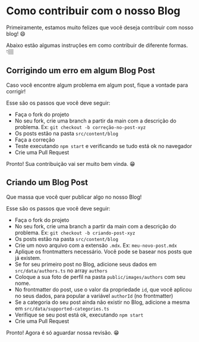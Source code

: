 # Como contribuir com o nosso Blog

Primeiramente, estamos muito felizes que você deseja contribuir com nosso blog! 😄

Abaixo estão algumas instruções em como contribuir de diferente formas. 👇🏽

## Corrigindo um erro em algum Blog Post

Caso você encontre algum problema em algum post, fique a vontade para corrigir!

Esse são os passos que você deve seguir:

- Faça o fork do projeto
- No seu fork, crie uma branch a partir da main com a descrição do problema. Ex: `git checkout -b correção-no-post-xyz`
- Os posts estão na pasta `src/content/blog`
- Faça a correção
- Teste executando `npm start` e verificando se tudo está ok no navegador
- Crie uma Pull Request

Pronto! Sua contribuição vai ser muito bem vinda. 😁

## Criando um Blog Post

Que massa que você quer publicar algo no nosso Blog!

Esse são os passos que você deve seguir:

- Faça o fork do projeto
- No seu fork, crie uma branch a partir da main com a descrição do problema. Ex: `git checkout -b criando-post-xyz`
- Os posts estão na pasta `src/content/blog`
- Crie um novo arquivo com a extensão `.mdx`. Ex: `meu-novo-post.mdx`
- Aplique os frontmatters necessário. Você pode se basear nos posts que já existem.
- Se for seu primeiro post no Blog, adicione seus dados em `src/data/authors.ts` no array `authors`
- Coloque a sua foto de perfil na pasta `public/images/authors` com seu nome.
- No frontmatter do post, use o valor da propriedade `id`, que você aplicou no seus dados, para popular a variável `authorId` (no frontmatter)
- Se a categoria do seu post ainda não existir no Blog, adicione a mesma em `src/data/supported-categories.ts`
- Verifique se seu post está ok, executando `npm start`
- Crie uma Pull Request

Pronto! Agora é só aguardar nossa revisão. 😁
